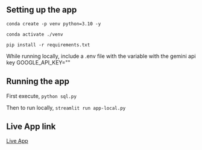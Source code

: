 ## Setting up the app
```conda create -p venv python=3.10 -y```

```conda activate ./venv```

```pip install -r requirements.txt```

While running locally, include a .env file with the variable with the gemini api key 
GOOGLE_API_KEY=""

## Running the app

First execute,
```python sql.py```

Then to run locally,
```streamlit run app-local.py```


## Live App link

[Live App](https://shreyasbgr-pdf-info-extractor-app-streamlit-8ebnwa.streamlit.app/)
